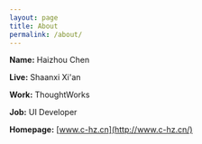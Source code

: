 ```yaml
---
layout: page
title: About
permalink: /about/
---
```


**Name:** Haizhou Chen

**Live:** Shaanxi Xi'an

**Work:** ThoughtWorks

**Job:** UI Developer

**Homepage:** [www.c-hz.cn](http://www.c-hz.cn/)
